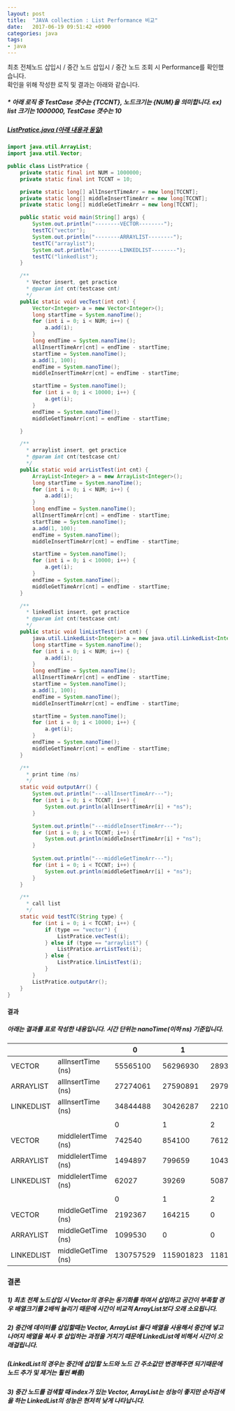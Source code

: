 ```yaml
---
layout: post
title:  "JAVA collection : List Performance 비교"
date:   2017-06-19 09:51:42 +0900
categories: java
tags:
- java
---
```



최초 전체노드 삽입시 / 중간 노드 삽입시 / 중간 노드 조회 시 Performance를 확인했습니다. <br>
확인을 위해 작성한 로직 및 결과는 아래와 같습니다. <br>
##### * 아래 로직 중 TestCase 갯수는 {TCCNT}, 노드크기는 {NUM}을 의미합니다. ex) list 크기는 1000000, TestCase 갯수는 10
	
##### <a href ='/storage/java/ListPratice.java'>ListPratice.java (아래 내용과 동일)</a>

```java
import java.util.ArrayList;
import java.util.Vector;

public class ListPratice {
	private static final int NUM = 1000000;
	private static final int TCCNT = 10;

	private static long[] allInsertTimeArr = new long[TCCNT];
	private static long[] middleInsertTimeArr = new long[TCCNT];
	private static long[] middleGetTimeArr = new long[TCCNT];

	public static void main(String[] args) {
		System.out.println("--------VECTOR--------");
		testTC("vector");
		System.out.println("--------ARRAYLIST--------");
		testTC("arraylist");
		System.out.println("--------LINKEDLIST--------");
		testTC("linkedlist");
	}

	/**
	  * Vector insert, get practice
	  * @param int cnt(testcase cnt)
	  */
	public static void vecTest(int cnt) {
		Vector<Integer> a = new Vector<Integer>();
		long startTime = System.nanoTime();
		for (int i = 0; i < NUM; i++) {
			a.add(i);
		}
		long endTime = System.nanoTime();
		allInsertTimeArr[cnt] = endTime - startTime;
		startTime = System.nanoTime();
		a.add(1, 100);
		endTime = System.nanoTime();
		middleInsertTimeArr[cnt] = endTime - startTime;

		startTime = System.nanoTime();
		for (int i = 0; i < 10000; i++) {
			a.get(i);
		}
		endTime = System.nanoTime();
		middleGetTimeArr[cnt] = endTime - startTime;

	}

	/**
	  * arraylist insert, get practice
	  * @param int cnt(testcase cnt)
	  */
	public static void arrListTest(int cnt) {
		ArrayList<Integer> a = new ArrayList<Integer>();
		long startTime = System.nanoTime();
		for (int i = 0; i < NUM; i++) {
			a.add(i);
		}
		long endTime = System.nanoTime();
		allInsertTimeArr[cnt] = endTime - startTime;
		startTime = System.nanoTime();
		a.add(1, 100);
		endTime = System.nanoTime();
		middleInsertTimeArr[cnt] = endTime - startTime;

		startTime = System.nanoTime();
		for (int i = 0; i < 10000; i++) {
			a.get(i);
		}
		endTime = System.nanoTime();
		middleGetTimeArr[cnt] = endTime - startTime;
	}

	/**
	  * linkedlist insert, get practice
	  * @param int cnt(testcase cnt)
	  */
	public static void linListTest(int cnt) {
		java.util.LinkedList<Integer> a = new java.util.LinkedList<Integer>();
		long startTime = System.nanoTime();
		for (int i = 0; i < NUM; i++) {
			a.add(i);
		}
		long endTime = System.nanoTime();
		allInsertTimeArr[cnt] = endTime - startTime;
		startTime = System.nanoTime();
		a.add(1, 100);
		endTime = System.nanoTime();
		middleInsertTimeArr[cnt] = endTime - startTime;

		startTime = System.nanoTime();
		for (int i = 0; i < 10000; i++) {
			a.get(i);
		}
		endTime = System.nanoTime();
		middleGetTimeArr[cnt] = endTime - startTime;
	}

	/**
	  * print time (ns)
	  */
	static void outputArr() {
		System.out.println("---allInsertTimeArr---");
		for (int i = 0; i < TCCNT; i++) {
			System.out.println(allInsertTimeArr[i] + "ns");
		}

		System.out.println("---middleInsertTimeArr---");
		for (int i = 0; i < TCCNT; i++) {
			System.out.println(middleInsertTimeArr[i] + "ns");
		}
		
		System.out.println("---middleGetTimeArr---");
		for (int i = 0; i < TCCNT; i++) {
			System.out.println(middleGetTimeArr[i] + "ns");
		}
	}

	/**
	  * call list
	  */
	static void testTC(String type) {
		for (int i = 0; i < TCCNT; i++) {
			if (type == "vector") {
				ListPratice.vecTest(i);
			} else if (type == "arraylist") {
				ListPratice.arrListTest(i);
			} else {
				ListPratice.linListTest(i);
			}
		}
		ListPratice.outputArr();
	}
}

```



#### 결과
##### 아래는 결과를 표로 작성한 내용입니다. 시간 단위는 nanoTime(이하 ns) 기준입니다.

|                |                     | 0         | 1         | 2         | 3         | 4         | 5         | 6         | 7         | 8         | 9         | average (ns) |
|----------------|---------------------|-----------|-----------|-----------|-----------|-----------|-----------|-----------|-----------|-----------|-----------|--------------|
| VECTOR    | allInsertTime (ns)  | 55565100  | 56296930  | 28933174  | 9141184   | 14301033  | 9947982   | 9217044   | 41523778  | 10230005  | 9446857   | 27178120.78  |
| ARRAYLIST    | allInsertTime (ns)  | 27274061  | 27590891  | 29797983  | 13085481  | 9073355   | 8556166   | 41103867  | 12495108  | 10826178  | 10294709  | 21121977.67  |
| LINKEDLIST | allInsertTime (ns)  | 34844488  | 30426287  | 22108858  | 26453877  | 56918093  | 9737358   | 11850740  | 11189416  | 8888613   | 10878835  | 24810729.44  |
|                |                     |           |           |           |           |           |           |           |           |           |           |              |
|                |                     | 0         | 1         | 2         | 3         | 4         | 5         | 6         | 7         | 8         | 9         | average (ns) |
| VECTOR     | middleIertTime (ns) | 742540    | 854100    | 761281    | 698809    | 856777    | 805013    | 828217    | 1025009   | 688545    | 691669    | 883551.1111  |
| ARRAYLIST     | middleIertTime (ns) | 1494897   | 799659    | 1043751   | 694792    | 778685    | 795196    | 1081235   | 1136121   | 1050444   | 689884    | 1062740.444  |
| LINKEDLIST | middleIertTime (ns) | 62027     | 39269     | 50871     | 9817      | 13387     | 9371      | 9817      | 12495     | 9817      | 12941     | 25534.66667  |
|                |                     |           |           |           |           |           |           |           |           |           |           |              |
|                |                     | 0         | 1         | 2         | 3         | 4         | 5         | 6         | 7         | 8         | 9         | average (ns) |
| VECTOR     | middleGetTime (ns)  | 2192367   | 164215    | 0         | 0         | 0         | 0         | 447       | 0         | 447       | 0         | 261941.7778  |
| ARRAYLIST     | middleGetTime (ns)  | 1099530   | 0         | 0         | 0         | 0         | 0         | 446       | 0         | 0         | 0         | 122219.5556  |
| LINKEDLIST | middleGetTime (ns)  | 130757529 | 115901823 | 118114716 | 112607694 | 167855965 | 113191373 | 120311099 | 112903549 | 114896002 | 118121856 | 136073511.8  |


### 결론
##### 1) 최초 전체 노드삽입 시 Vector의 경우는 동기화를 하며서 삽입하고 공간이 부족할 경우 배열크기를 2배씩 늘리기 때문에 시간이 비교적 ArrayList보다 오래 소요됩니다. <br>
##### 2) 중간에 데이터를 삽입할때는 Vector, ArrayList 둘다 배열을 사용해서 중간에 넣고 나머지 배열을 복사 후 삽입하는 과정을 거치기 때문에 LinkedList에 비해서 시간이 오래걸립니다. <br>
#####    (LinkedList의 경우는 중간에 삽입할 노드와 노드 간 주소값만 변경해주면 되기때문에 노드 추가 및 제거는 훨씬 빠름) <br>
##### 3) 중간 노드를 검색할 때 index가 있는 Vector, ArrayList는 성능이 좋지만 순차검색을 하는 LinkedList의 성능은 현저히 낮게 나타납니다.

[Jekyll-docs]: https://Jekyllrb.com/docs/home
[Jekyll-gh]:   https://github.com/Jekyll/Jekyll
[Jekyll-talk]: https://talk.Jekyllrb.com/
